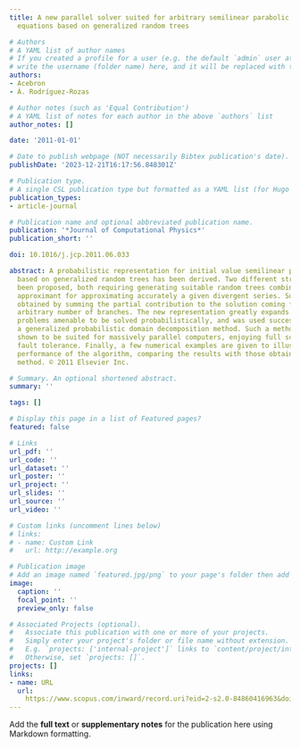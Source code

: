 ```yaml
---
title: A new parallel solver suited for arbitrary semilinear parabolic partial differential
  equations based on generalized random trees

# Authors
# A YAML list of author names
# If you created a profile for a user (e.g. the default `admin` user at `content/authors/admin/`), 
# write the username (folder name) here, and it will be replaced with their full name and linked to their profile.
authors:
- Acebron
- Á. Rodríguez-Rozas

# Author notes (such as 'Equal Contribution')
# A YAML list of notes for each author in the above `authors` list
author_notes: []

date: '2011-01-01'

# Date to publish webpage (NOT necessarily Bibtex publication's date).
publishDate: '2023-12-21T16:17:56.848301Z'

# Publication type.
# A single CSL publication type but formatted as a YAML list (for Hugo requirements).
publication_types:
- article-journal

# Publication name and optional abbreviated publication name.
publication: '*Journal of Computational Physics*'
publication_short: ''

doi: 10.1016/j.jcp.2011.06.033

abstract: A probabilistic representation for initial value semilinear parabolic problems
  based on generalized random trees has been derived. Two different strategies have
  been proposed, both requiring generating suitable random trees combined with a Pade
  approximant for approximating accurately a given divergent series. Such series are
  obtained by summing the partial contribution to the solution coming from trees with
  arbitrary number of branches. The new representation greatly expands the class of
  problems amenable to be solved probabilistically, and was used successfully to develop
  a generalized probabilistic domain decomposition method. Such a method has been
  shown to be suited for massively parallel computers, enjoying full scalability and
  fault tolerance. Finally, a few numerical examples are given to illustrate the remarkable
  performance of the algorithm, comparing the results with those obtained with a classical
  method. © 2011 Elsevier Inc.

# Summary. An optional shortened abstract.
summary: ''

tags: []

# Display this page in a list of Featured pages?
featured: false

# Links
url_pdf: ''
url_code: ''
url_dataset: ''
url_poster: ''
url_project: ''
url_slides: ''
url_source: ''
url_video: ''

# Custom links (uncomment lines below)
# links:
# - name: Custom Link
#   url: http://example.org

# Publication image
# Add an image named `featured.jpg/png` to your page's folder then add a caption below.
image:
  caption: ''
  focal_point: ''
  preview_only: false

# Associated Projects (optional).
#   Associate this publication with one or more of your projects.
#   Simply enter your project's folder or file name without extension.
#   E.g. `projects: ['internal-project']` links to `content/project/internal-project/index.md`.
#   Otherwise, set `projects: []`.
projects: []
links:
- name: URL
  url: 
    https://www.scopus.com/inward/record.uri?eid=2-s2.0-84860416963&doi=10.1016%2fj.jcp.2011.06.033&partnerID=40&md5=1abaae0cc220a6b5690831c1960842fa
---
```


Add the **full text** or **supplementary notes** for the publication here using Markdown formatting.
